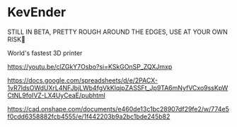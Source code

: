 # KevEnder
STILL IN BETA, PRETTY ROUGH AROUND THE EDGES, USE AT YOUR OWN RISK🙏

World's fastest 3D printer

https://youtu.be/clZGkY7Osbo?si=KSkGOnSP_ZQXJmxp

https://docs.google.com/spreadsheets/d/e/2PACX-1vR7ldsOWdUXrL4NFJbjLWb4fgVkKlqjpZASSFt_Jp9TA6mNyfVCxo9ssKpWCtNL9foIVZ-LX4UyCeaE/pubhtml

https://cad.onshape.com/documents/e460de13c1bc28907df29fe2/w/774e5f0cdd6358882fcb4555/e/1f442203b9a2bc1bde245b82
